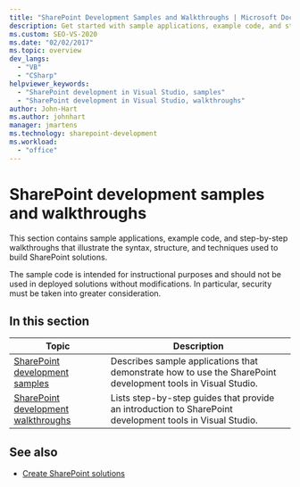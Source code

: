 ```yaml
---
title: "SharePoint Development Samples and Walkthroughs | Microsoft Docs"
description: Get started with sample applications, example code, and step-by-step walkthroughs that demonstrate SharePoint development.
ms.custom: SEO-VS-2020
ms.date: "02/02/2017"
ms.topic: overview
dev_langs:
  - "VB"
  - "CSharp"
helpviewer_keywords:
  - "SharePoint development in Visual Studio, samples"
  - "SharePoint development in Visual Studio, walkthroughs"
author: John-Hart
ms.author: johnhart
manager: jmartens
ms.technology: sharepoint-development
ms.workload:
  - "office"
---
```

# SharePoint development samples and walkthroughs
  This section contains sample applications, example code, and step-by-step walkthroughs that illustrate the syntax, structure, and techniques used to build SharePoint solutions.

 The sample code is intended for instructional purposes and should not be used in deployed solutions without modifications. In particular, security must be taken into greater consideration.

## In this section

|Topic|Description|
|-----------|-----------------|
|[SharePoint development samples](../sharepoint/sharepoint-development-samples.md)|Describes sample applications that demonstrate how to use the SharePoint development tools in Visual Studio.|
|[SharePoint development walkthroughs](../sharepoint/sharepoint-development-walkthroughs.md)|Lists step-by-step guides that provide an introduction to SharePoint development tools in Visual Studio.|

## See also
- [Create SharePoint solutions](../sharepoint/create-sharepoint-solutions.md)
